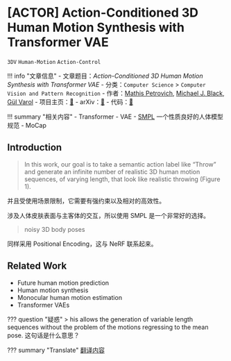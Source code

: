 # [ACTOR] Action-Conditioned 3D Human Motion Synthesis with Transformer VAE

`3DV` `Human-Motion` `Action-Control`

!!! info "文章信息"
    - 文章题目：*Action-Conditioned 3D Human Motion Synthesis with Transformer VAE*
    - 分类：`Computer Science` > `Computer Vision and Pattern Recognition`
    - 作者：[Mathis Petrovich](https://arxiv.org/search/cs?searchtype=author&query=Petrovich%2C+M), [Michael J. Black](https://arxiv.org/search/cs?searchtype=author&query=Black%2C+M+J), [Gül Varol](https://arxiv.org/search/cs?searchtype=author&query=Varol%2C+G)
    - 项目主页：[🔗](https://mathis.petrovich.fr/actor/)
    - arXiv：[🔗](https://arxiv.org/abs/2104.05670)
    - 代码：[🔗](https://github.com/Mathux/ACTOR)

!!! summary "相关内容"
    - Transformer
    - VAE
    - [SMPL](https://smpl.is.tue.mpg.de/) 一个性质良好的人体模型规范
    - MoCap

## Introduction

>  In this work, our goal is to take a semantic action label like “Throw” and generate an infinite number of realistic 3D human motion sequences, of varying length, that look like realistic throwing (Figure 1).

并且受使用场景限制，它需要有强约束以及相对的高效性。

涉及人体皮肤表面与主客体的交互，所以使用 SMPL 是一个非常好的选择。

> noisy 3D body poses

同样采用 Positional Encoding，这与 NeRF 联系起来。

## Related Work

- Future human motion prediction
- Human motion synthesis
- Monocular human motion estimation
- Transformer VAEs



??? question "疑惑"
    > his allows the generation of variable length sequences without the problem of the motions regressing to the mean pose. 这句话是什么意思？

??? summary "Translate"
    [翻译内容](trans.md)